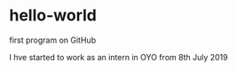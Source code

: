 # hello-world
first program on GitHub

I hve started to work as an intern in OYO from 8th July 2019 
